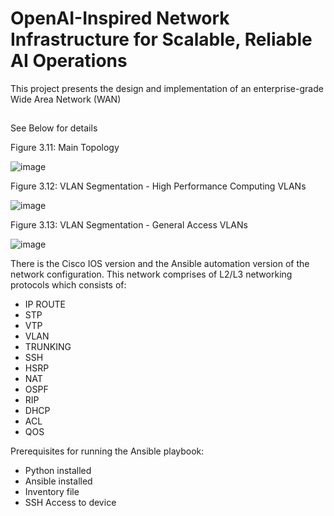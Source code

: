 # OpenAI-Inspired Network Infrastructure for Scalable, Reliable AI Operations
This project presents the design and implementation of an enterprise-grade Wide Area Network (WAN) 
##
See Below for details

Figure 3.11: Main Topology

![image](https://github.com/user-attachments/assets/29e34b99-1105-413d-b282-71f13fa60433)


Figure 3.12: VLAN Segmentation - High Performance Computing VLANs

![image](https://github.com/user-attachments/assets/f2408ec4-0ca7-4c90-9eff-c22db12c8574)



Figure 3.13: VLAN Segmentation - General Access VLANs

![image](https://github.com/user-attachments/assets/6fe4f79a-0f5d-4777-b47a-89dee45562ee)




There is the Cisco IOS version and the Ansible automation version of the network configuration.
This network comprises of L2/L3 networking protocols which consists of:
- IP ROUTE 
- STP
- VTP
- VLAN
- TRUNKING
- SSH
- HSRP
- NAT
- OSPF
- RIP
- DHCP 
- ACL
- QOS

Prerequisites for running the Ansible playbook:
- Python installed
- Ansible installed
- Inventory file
- SSH Access to device


